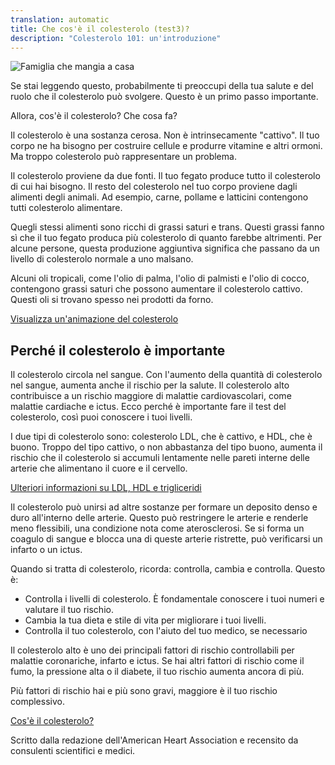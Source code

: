```yaml
---
translation: automatic
title: Che cos'è il colesterolo (test3)?
description: "Colesterolo 101: un'introduzione"
---
```


![Famiglia che mangia a casa](images/family-eating-home-in-kitchen.jpeg)

Se stai leggendo questo, probabilmente ti preoccupi della tua salute e del ruolo che il colesterolo può svolgere. Questo è un primo passo importante.

Allora, cos'è il colesterolo? Che cosa fa?

Il colesterolo è una sostanza cerosa. Non è intrinsecamente "cattivo". Il tuo corpo ne ha bisogno per costruire cellule e produrre vitamine e altri ormoni. Ma troppo colesterolo può rappresentare un problema.

Il colesterolo proviene da due fonti. Il tuo fegato produce tutto il colesterolo di cui hai bisogno. Il resto del colesterolo nel tuo corpo proviene dagli alimenti degli animali. Ad esempio, carne, pollame e latticini contengono tutti colesterolo alimentare.

Quegli stessi alimenti sono ricchi di grassi saturi e trans. Questi grassi fanno sì che il tuo fegato produca più colesterolo di quanto farebbe altrimenti. Per alcune persone, questa produzione aggiuntiva significa che passano da un livello di colesterolo normale a uno malsano.

Alcuni oli tropicali, come l'olio di palma, l'olio di palmisti e l'olio di cocco, contengono grassi saturi che possono aumentare il colesterolo cattivo. Questi oli si trovano spesso nei prodotti da forno.

[Visualizza un'animazione del colesterolo](https://watchlearnlive.heart.org/CVML_Player.php?moduleSelect=hdlldl)

## Perché il colesterolo è importante

Il colesterolo circola nel sangue. Con l'aumento della quantità di colesterolo nel sangue, aumenta anche il rischio per la salute. Il colesterolo alto contribuisce a un rischio maggiore di malattie cardiovascolari, come malattie cardiache e ictus. Ecco perché è importante fare il test del colesterolo, così puoi conoscere i tuoi livelli.

I due tipi di colesterolo sono: colesterolo LDL, che è cattivo, e HDL, che è buono. Troppo del tipo cattivo, o non abbastanza del tipo buono, aumenta il rischio che il colesterolo si accumuli lentamente nelle pareti interne delle arterie che alimentano il cuore e il cervello.

[Ulteriori informazioni su LDL, HDL e trigliceridi](https://www.heart.org/en/health-topics/cholesterol/hdl-good-ldl-bad-cholesterol-and-triglycerides)

Il colesterolo può unirsi ad altre sostanze per formare un deposito denso e duro all'interno delle arterie. Questo può restringere le arterie e renderle meno flessibili, una condizione nota come aterosclerosi. Se si forma un coagulo di sangue e blocca una di queste arterie ristrette, può verificarsi un infarto o un ictus.

Quando si tratta di colesterolo, ricorda: controlla, cambia e controlla. Questo è:

- Controlla i livelli di colesterolo. È fondamentale conoscere i tuoi numeri e valutare il tuo rischio.
- Cambia la tua dieta e stile di vita per migliorare i tuoi livelli.
- Controlla il tuo colesterolo, con l'aiuto del tuo medico, se necessario

<!-- -->

Il colesterolo alto è uno dei principali fattori di rischio controllabili per malattie coronariche, infarto e ictus. Se hai altri fattori di rischio come il fumo, la pressione alta o il diabete, il tuo rischio aumenta ancora di più.

Più fattori di rischio hai e più sono gravi, maggiore è il tuo rischio complessivo.

[Cos'è il colesterolo?](https://www.youtube.com/watch?v=JLYQmKMkJVI)

Scritto dalla redazione dell'American Heart Association e recensito da consulenti scientifici e medici.
